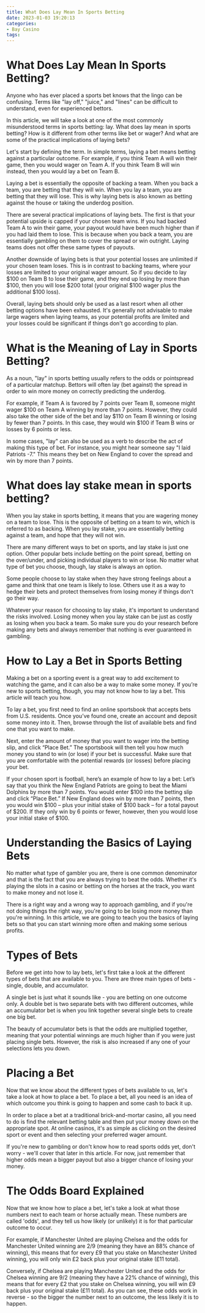 ```yaml
---
title: What Does Lay Mean In Sports Betting
date: 2023-01-03 19:20:13
categories:
- Bay Casino
tags:
---
```



#  What Does Lay Mean In Sports Betting?

Anyone who has ever placed a sports bet knows that the lingo can be confusing. Terms like "lay off," "juice," and "lines" can be difficult to understand, even for experienced bettors.

In this article, we will take a look at one of the most commonly misunderstood terms in sports betting: lay. What does lay mean in sports betting? How is it different from other terms like bet or wager? And what are some of the practical implications of laying bets?

Let's start by defining the term. In simple terms, laying a bet means betting against a particular outcome. For example, if you think Team A will win their game, then you would wager on Team A. If you think Team B will win instead, then you would lay a bet on Team B.

Laying a bet is essentially the opposite of backing a team. When you back a team, you are betting that they will win. When you lay a team, you are betting that they will lose. This is why laying bets is also known as betting against the house or taking the underdog position.

There are several practical implications of laying bets. The first is that your potential upside is capped if your chosen team wins. If you had backed Team A to win their game, your payout would have been much higher than if you had laid them to lose. This is because when you back a team, you are essentially gambling on them to cover the spread or win outright. Laying teams does not offer these same types of payouts.

Another downside of laying bets is that your potential losses are unlimited if your chosen team loses. This is in contrast to backing teams, where your losses are limited to your original wager amount. So if you decide to lay $100 on Team B to lose their game, and they end up losing by more than $100, then you will lose $200 total (your original $100 wager plus the additional $100 loss).

Overall, laying bets should only be used as a last resort when all other betting options have been exhausted. It's generally not advisable to make large wagers when laying teams, as your potential profits are limited and your losses could be significant if things don't go according to plan.

#  What is the Meaning of Lay in Sports Betting?

As a noun, "lay" in sports betting usually refers to the odds or pointspread of a particular matchup. Bettors will often lay (bet against) the spread in order to win more money on correctly predicting the underdog.

For example, if Team A is favored by 7 points over Team B, someone might wager $100 on Team A winning by more than 7 points. However, they could also take the other side of the bet and lay $110 on Team B winning or losing by fewer than 7 points. In this case, they would win $100 if Team B wins or losses by 6 points or less.

In some cases, "lay" can also be used as a verb to describe the act of making this type of bet. For instance, you might hear someone say "I laid Patriots -7." This means they bet on New England to cover the spread and win by more than 7 points.

#  What does lay stake mean in sports betting?

When you lay stake in sports betting, it means that you are wagering money on a team to lose. This is the opposite of betting on a team to win, which is referred to as backing. When you lay stake, you are essentially betting against a team, and hope that they will not win.

There are many different ways to bet on sports, and lay stake is just one option. Other popular bets include betting on the point spread, betting on the over/under, and picking individual players to win or lose. No matter what type of bet you choose, though, lay stake is always an option.

Some people choose to lay stake when they have strong feelings about a game and think that one team is likely to lose. Others use it as a way to hedge their bets and protect themselves from losing money if things don't go their way.

Whatever your reason for choosing to lay stake, it's important to understand the risks involved. Losing money when you lay stake can be just as costly as losing when you back a team. So make sure you do your research before making any bets and always remember that nothing is ever guaranteed in gambling.

#  How to Lay a Bet in Sports Betting

Making a bet on a sporting event is a great way to add excitement to watching the game, and it can also be a way to make some money. If you’re new to sports betting, though, you may not know how to lay a bet. This article will teach you how.

To lay a bet, you first need to find an online sportsbook that accepts bets from U.S. residents. Once you’ve found one, create an account and deposit some money into it. Then, browse through the list of available bets and find one that you want to make.

Next, enter the amount of money that you want to wager into the betting slip, and click “Place Bet.” The sportsbook will then tell you how much money you stand to win (or lose) if your bet is successful. Make sure that you are comfortable with the potential rewards (or losses) before placing your bet.

If your chosen sport is football, here’s an example of how to lay a bet: Let’s say that you think the New England Patriots are going to beat the Miami Dolphins by more than 7 points. You would enter $100 into the betting slip and click “Place Bet.” If New England does win by more than 7 points, then you would win $100 – plus your initial stake of $100 back – for a total payout of $200. If they only win by 6 points or fewer, however, then you would lose your initial stake of $100.

#  Understanding the Basics of Laying Bets

No matter what type of gambler you are, there is one common denominator and that is the fact that you are always trying to beat the odds. Whether it's playing the slots in a casino or betting on the horses at the track, you want to make money and not lose it.

There is a right way and a wrong way to approach gambling, and if you're not doing things the right way, you're going to be losing more money than you're winning. In this article, we are going to teach you the basics of laying bets so that you can start winning more often and making some serious profits.

# Types of Bets

Before we get into how to lay bets, let's first take a look at the different types of bets that are available to you. There are three main types of bets - single, double, and accumulator.

A single bet is just what it sounds like - you are betting on one outcome only. A double bet is two separate bets with two different outcomes, while an accumulator bet is when you link together several single bets to create one big bet.

The beauty of accumulator bets is that the odds are multiplied together, meaning that your potential winnings are much higher than if you were just placing single bets. However, the risk is also increased if any one of your selections lets you down.

# Placing a Bet

Now that we know about the different types of bets available to us, let's take a look at how to place a bet. To place a bet, all you need is an idea of which outcome you think is going to happen and some cash to back it up.

In order to place a bet at a traditional brick-and-mortar casino, all you need to do is find the relevant betting table and then put your money down on the appropriate spot. At online casinos, it's as simple as clicking on the desired sport or event and then selecting your preferred wager amount.

If you're new to gambling or don't know how to read sports odds yet, don't worry - we'll cover that later in this article. For now, just remember that higher odds mean a bigger payout but also a bigger chance of losing your money.

# The Odds Board Explained

Now that we know how to place a bet, let's take a look at what those numbers next to each team or horse actually mean. These numbers are called 'odds', and they tell us how likely (or unlikely) it is for that particular outcome to occur.

For example, if Manchester United are playing Chelsea and the odds for Manchester United winning are 2/9 (meaning they have an 88% chance of winning), this means that for every £9 that you stake on Manchester United winning, you will only win £2 back plus your original stake (£11 total).


Conversely, if Chelsea are playing Manchester United and the odds for Chelsea winning are 9/2 (meaning they have a 22% chance of winning), this means that for every £2 that you stake on Chelsea winning, you will win £9 back plus your original stake (£11 total). As you can see, these odds work in reverse - so the bigger the number next to an outcome, the less likely it is to happen.